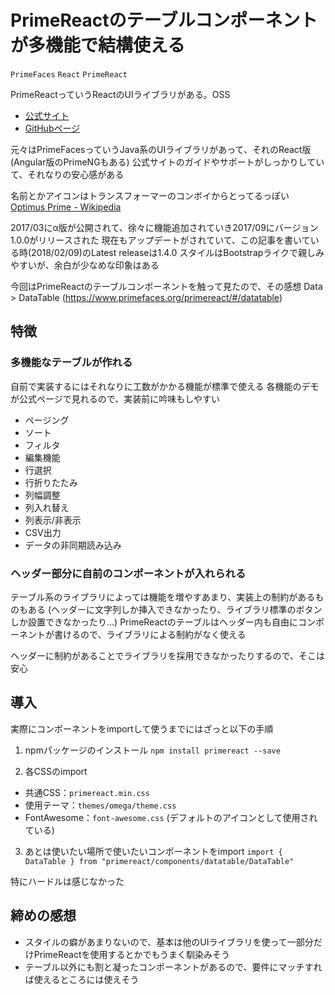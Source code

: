 # PrimeReactのテーブルコンポーネントが多機能で結構使える

`PrimeFaces` `React` `PrimeReact`

PrimeReactっていうReactのUIライブラリがある。OSS

- [公式サイト](https://www.primefaces.org/primereact/#/)
- [GitHubページ](https://github.com/primefaces/primereact)

元々はPrimeFacesっていうJava系のUIライブラリがあって、それのReact版 (Angular版のPrimeNGもある)
公式サイトのガイドやサポートがしっかりしていて、それなりの安心感がある

名前とかアイコンはトランスフォーマーのコンボイからとってるっぽい
[Optimus Prime - Wikipedia](https://en.wikipedia.org/wiki/Optimus_Prime)

2017/03にα版が公開されて、徐々に機能追加されていき2017/09にバージョン1.0.0がリリースされた
現在もアップデートがされていて、この記事を書いている時(2018/02/09)のLatest releaseは1.4.0
スタイルはBootstrapライクで親しみやすいが、余白が少なめな印象はある

今回はPrimeReactのテーブルコンポーネントを触って見たので、その感想
Data > DataTable (https://www.primefaces.org/primereact/#/datatable)


## 特徴

### 多機能なテーブルが作れる

自前で実装するにはそれなりに工数がかかる機能が標準で使える
各機能のデモが公式ページで見れるので、実装前に吟味もしやすい

- ページング
- ソート
- フィルタ
- 編集機能
- 行選択
- 行折りたたみ
- 列幅調整
- 列入れ替え
- 列表示/非表示
- CSV出力
- データの非同期読み込み

### ヘッダー部分に自前のコンポーネントが入れられる

テーブル系のライブラリによっては機能を増やすあまり、実装上の制約があるものもある
(ヘッダーに文字列しか挿入できなかったり、ライブラリ標準のボタンしか設置できなかったり...)
PrimeReactのテーブルはヘッダー内も自由にコンポーネントが書けるので、ライブラリによる制約がなく使える

ヘッダーに制約があることでライブラリを採用できなかったりするので、そこは安心


## 導入

実際にコンポーネントをimportして使うまでにはざっと以下の手順

1. npmパッケージのインストール
  `npm install primereact --save`

2. 各CSSのimport
  - 共通CSS：`primereact.min.css`
  - 使用テーマ：`themes/omega/theme.css`
  - FontAwesome：`font-awesome.css` (デフォルトのアイコンとして使用されている)

3. あとは使いたい場所で使いたいコンポーネントをimport
  `import { DataTable } from "primereact/components/datatable/DataTable"`

特にハードルは感じなかった


## 締めの感想
- スタイルの癖があまりないので、基本は他のUIライブラリを使って一部分だけPrimeReactを使用するとかでもうまく馴染みそう
- テーブル以外にも割と凝ったコンポーネントがあるので、要件にマッチすれば使えるところには使えそう
